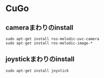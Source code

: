 # CuGo
## cameraまわりのinstall  
```shell
sudo apt-get install ros-melodic-uvc-camera  
sudo apt-get install ros-melodic-image-*  
```
## joystickまわりのinstall  
```shell
sudo apt-get install joystick
```
